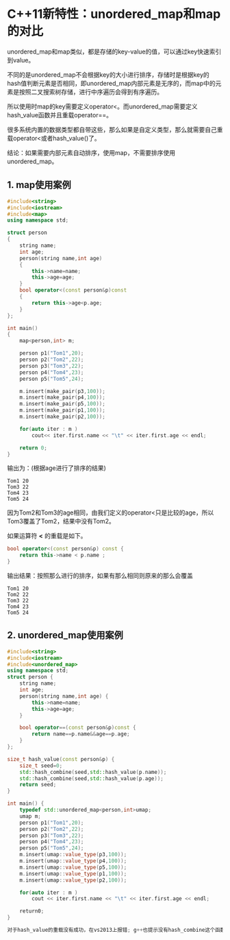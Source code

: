 # C++11新特性：unordered_map和map的对比

unordered_map和map类似，都是存储的key-value的值，可以通过key快速索引到value。

不同的是unordered_map不会根据key的⼤⼩进⾏排序，存储时是根据key的hash值判断元素是否相同，即unordered_map内部元素是无序的，⽽map中的元素是按照二叉搜索树存储，进⾏中序遍历会得到有序遍历。

所以使⽤时map的key需要定义operator<。⽽unordered_map需要定义hash_value函数并且重载operator==。

很多系统内置的数据类型都⾃带这些，那么如果是⾃定义类型，那么就需要⾃己重载operator<或者hash_value()了。

结论：如果需要内部元素自动排序，使⽤map，不需要排序使⽤unordered_map。

## 1. map使⽤案例

```cpp
#include<string>
#include<iostream>
#include<map>
using namespace std;

struct person
{
    string name;
    int age;
    person(string name,int age)
    {
        this->name=name;
        this->age=age;
    }
    bool operator<(const person&p)const
    {
        return this->age<p.age;
    }
};

int main()
{
    map<person,int> m;

    person p1("Tom1",20);
    person p2("Tom2",22);
    person p3("Tom3",22);
    person p4("Tom4",23);
    person p5("Tom5",24);

    m.insert(make_pair(p3,100));
    m.insert(make_pair(p4,100));
    m.insert(make_pair(p5,100));
    m.insert(make_pair(p1,100));
    m.insert(make_pair(p2,100));

    for(auto iter : m )
        cout<< iter.first.name << "\t" << iter.first.age << endl;

    return 0;
}
```

输出为：(根据age进⾏了排序的结果)

```result
Tom1 20
Tom3 22
Tom4 23
Tom5 24
```

因为Tom2和Tom3的age相同，由我们定义的operator<只是比较的age，所以Tom3覆盖了Tom2，结果中没有Tom2。

如果运算符 **<** 的重载是如下。

```cpp
bool operator<(const person&p) const {
    return this->name < p.name ;
}
```

输出结果：按照那么进⾏的排序，如果有那么相同则原来的那么会覆盖

```result
Tom1 20
Tom2 22
Tom3 22
Tom4 23
Tom5 24
```

## 2. unordered_map使⽤案例

```cpp
#include<string>
#include<iostream>
#include<unordered_map>
using namespace std;
struct person {
    string name;
    int age;
    person(string name,int age) {
        this->name=name;
        this->age=age;
    }

    bool operator==(const person&p)const {
        return name==p.name&&age==p.age;
    }
};

size_t hash_value(const person&p) {
    size_t seed=0;
    std::hash_combine(seed,std::hash_value(p.name));
    std::hash_combine(seed,std::hash_value(p.age));
    return seed;
}

int main() {
    typedef std::unordered_map<person,int>umap;
    umap m;
    person p1("Tom1",20);
    person p2("Tom2",22);
    person p3("Tom3",22);
    person p4("Tom4",23);
    person p5("Tom5",24);
    m.insert(umap::value_type(p3,100));
    m.insert(umap::value_type(p4,100));
    m.insert(umap::value_type(p5,100));
    m.insert(umap::value_type(p1,100));
    m.insert(umap::value_type(p2,100));

    for(auto iter : m )
        cout << iter.first.name << "\t" << iter.first.age << endl;

    return0;
}

对于hash_value的重载没有成功，在vs2013上报错; g++也提示没有hash_combine这个函数呀。操你大爷。

```